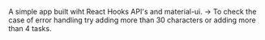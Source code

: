A simple app built wiht React Hooks API's and material-ui.
-> To check the case of error handling try adding more than 30 characters or adding more than 4 tasks.
